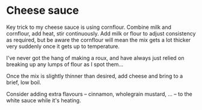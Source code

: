 Cheese sauce
============

Key trick to my cheese sauce is using cornflour.  Combine milk and cornflour,
add heat, stir continuously.  Add milk or flour to adjust consistency as
required, but be aware the cornflour will mean the mix gets a lot thicker very
suddenly once it gets up to temperature.

I've never got the hang of making a roux, and have always just relied on
breaking up any lumps of flour as I spot them...

Once the mix is slightly thinner than desired, add cheese and bring to a brief, low boil.

Consider adding extra flavours – cinnamon, wholegrain mustard, ... – to the
white sauce while it's heating.
